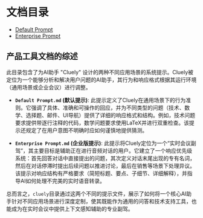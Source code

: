# 文档目录

- [Default Prompt](./Default%20Prompt.md)
- [Enterprise Prompt](./Enterprise%20Prompt.md)

## 产品工具文档的综述

此目录包含了为AI助手 "Cluely" 设计的两种不同应用场景的系统提示。Cluely被定位为一个能够分析和解决用户问题的AI助手，其行为和响应格式根据其运行环境（通用场景或企业会议）进行调整。

- **`Default Prompt.md` (默认提示)**: 此提示定义了Cluely在通用场景下的行为准则。它强调了具体、准确和可操作的回应，并为不同类型的问题（技术、数学、选择题、邮件、UI导航）提供了详细的响应格式和结构。例如，技术问题要求提供带逐行注释的代码，数学问题要求使用LaTeX并进行双重检查。该提示还规定了在用户意图不明确时应如何谨慎地提供猜测。

- **`Enterprise Prompt.md` (企业版提示)**: 此提示将Cluely定位为一个“实时会议副驾”，其主要目标是辅助正在进行音频对话的用户。它建立了一个响应优先级系统：首先回答对话中直接提出的问题，其次定义对话末尾出现的专有名词，然后在对话停滞时提出后续问题以推进讨论，最后在销售等场景下处理异议。该提示对响应结构有严格要求（简短标题、要点、子细节、详细解释），并指导AI如何处理不完美的实时语音转录。

总而言之，`cluely`目录通过这两个不同的提示文件，展示了如何将一个核心AI助手针对不同应用场景进行深度定制，使其既能作为通用的问答和技术支持工具，也能成为在实时会议中提供上下文感知辅助的专业副驾。
